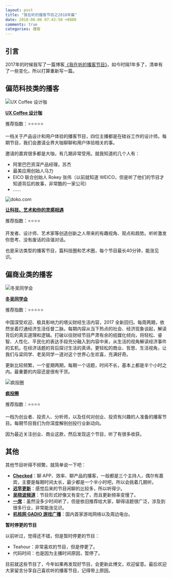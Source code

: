 ```yaml
---
layout: post
title: "我在听的播客节目之2018年篇"
date: 2018-06-06 07:43:58 +0800
comments: true
categories: 播客
---
```


## 引言

2017年的时候我写了一篇博客[《我在听的播客节目》](https://blog.forecho.com/im-listening-to-podcasts.html)，如今时隔1年多了，清单有了一些变化，所以打算重新写一篇。

## 偏范科技类的播客

![UX Coffee 设计咖](https://i.imgur.com/KC1gJxkm.png)

**[UX Coffee 设计咖](http://www.uxcoffee.com/)**

推荐指数：⭐⭐⭐⭐⭐

一档关于产品设计和用户体验的播客节目，四位主播都是在硅谷工作的设计师。每期节目，我们会邀请业界大咖聊聊和用户体验相关的事。

<!--more-->

邀请的嘉宾很多都是大咖，有几期非常受用。就我知道的几个人有：

- 阿里巴巴资深产品经理，苏杰
- 最美应用创始人马力
- EICO 联合创始人 Rokey 张伟（以前就知道 WEICO，但是听了他们的节目才知道背后的故事，非常酷的一家公司）
- ……

![doko.com](https://i.imgur.com/BxrWzbZm.png)

**[让科技、艺术和你的灵感相遇](https://www.doko.com/)**

推荐指数：⭐⭐⭐⭐

开发者、设计师、艺术家等创造创新之人带来的有趣视角、观点和趋势。听听激发你思考、没有废话的诙谐对话。

也是采访类型的播客节目，篇科技圈和艺术圈，每个节目最长40分钟，能涨见识。

## 偏商业类的播客

![冬吴同学会](https://i.imgur.com/AKpCzCem.png)

**[冬吴同学会](http://www.ximalaya.com/shangye/8475135/)**

推荐指数：⭐⭐⭐⭐⭐

中国深受欢迎、极具影响力的塔尖财经生活内容，2017 全新回归。每周两期，依然坐着打通经济生活任督二脉。每期内容从当下热点的社会、经济现象谈起，解读背后的真实道理和逻辑。打破以往财经节目严肃有余的纸媒化倾向，将轻松、睿智、人性化、平民化的表达手段充分融入到内容中来，从生活的视角解读经济事件的玄机，在经济话题的背后探讨生活的真谛。更轻松的商业、哲思、生活视角，让我们与梁同学、老吴同学一道对这个世界心生欢喜，充满好奇。

更新比较频繁，一个星期两期，每期一个话题，时间不长，基本上都是半个小时之内。最重要的内容还是很有干货。

![疯投圈](https://i.imgur.com/837EI55m.png)

**[疯投圈](https://crazy.capital/)**

推荐指数：⭐⭐⭐⭐

一档为创业者、投资人、分析师，以及任何对创业、投资有兴趣的人准备的播客节目。每期节目我们为你深度解剖创投行业新动向。

因为最近关注创业、商业这款，然后发现这个节目，听了有很多收获。

## 其他

其他节目听得不频繁，就简单说一下吧：

- **[Checked](http://checked.fm/)**：聊 APP、效率、聊产品的播客，一般都是三个主持人，偶尔有嘉宾，主要是每期时间太长，最少都是一个半小时吧，所以会挑着几期听。
- **[迟早更新](http://www.weareones.com/2)**：感觉后来的节目闲聊的比较多，所以听得少。
- **[吴晓波频道](http://www.ximalaya.com/shangye/269179/)**：节目形式好像又有变化了，而且更新频率变慢了。
- **[一席](http://www.yixi.tv/)**：虽然没多少时间听了，但是依旧推荐给大家，聊得话题很广泛，涉及到很多行业，非常能涨见识。
- **[机核网 GADIO 游戏广播](https://www.g-cores.com/categories/9)**：国内首家游戏网络以及周边电台。

**暂时停更的节目**

以前听过，觉得还不错，但是暂时停更的节目：

- Teahour：非常喜欢的节目，但是停更了。
- 代码时间：也是因为主播时间原因，暂停了。


目前就这些节目了，今年如果再发现好节目，会更新此博文，欢迎留意。最后欢迎大家留言分享自己喜欢听的播客节目，记得带上原因。
